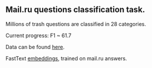 ## Mail.ru questions classification task. 

Millions of trash questions are classified in 28 categories. 

Current progress: F1 ~ 61.7

Data can be found [here](https://inclass.kaggle.com/c/deepnlp-hse-course/data).

FastText [embeddings](https://www.dropbox.com/sh/67im35hgavrqz89/AADHlz75JdPDJhbQxUHNpIKda?dl=0), trained on mail.ru answers.
